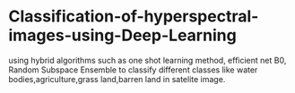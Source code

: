 # Classification-of-hyperspectral-images-using-Deep-Learning
using hybrid algorithms such as one shot learning method, efficient net B0, Random Subspace Ensemble to classify different classes like water bodies,agriculture,grass land,barren land in satelite image.
